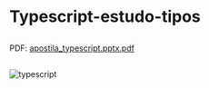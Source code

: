 # Typescript-estudo-tipos
##
PDF:
[apostila_typescript.pptx.pdf](https://github.com/pradojvictor/Typescript-estudo-tipos/files/8934915/apostila_typescript.pptx.pdf)
##

![typescript](https://user-images.githubusercontent.com/102419052/174470575-25ee71c8-700c-4bdd-b14c-2b476cd86299.png)

